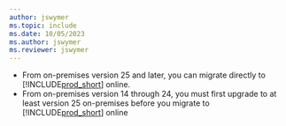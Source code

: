 ```yaml
---
author: jswymer
ms.topic: include
ms.date: 10/05/2023
ms.author: jswymer
ms.reviewer: jswymer
---
```


- From on-premises version 25 and later, you can migrate directly to [!INCLUDE[prod_short](prod_short.md)] online.
- From on-premises version 14 through 24, you must first upgrade to at least version 25 on-premises before you migrate to [!INCLUDE[prod_short](prod_short.md)] online
